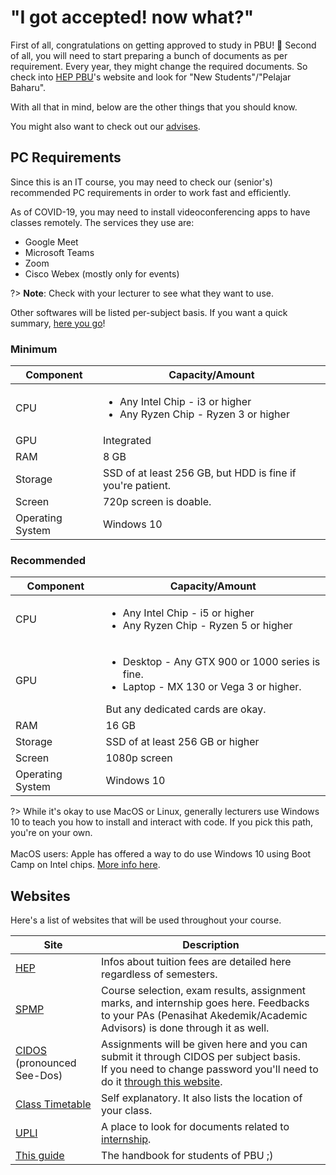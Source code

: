 # "I got accepted! now what?"

First of all, congratulations on getting approved to study in PBU! 🎉 Second of all, you will need to start preparing a bunch of documents as per requirement. Every year, they might change the required documents. So check into [HEP PBU](https://heppbu.com/)'s website and look for "New Students"/"Pelajar Baharu".

With all that in mind, below are the other things that you should know.

You might also want to check out our [advises](/docs/advices-general.md).

## PC Requirements

Since this is an IT course, you may need to check our (senior's) recommended PC requirements in order to work fast and efficiently.

As of COVID-19, you may need to install videoconferencing apps to have classes remotely. The services they use are:

- Google Meet
- Microsoft Teams
- Zoom
- Cisco Webex (mostly only for events)

?> **Note**: Check with your lecturer to see what they want to use.

Other softwares will be listed per-subject basis. If you want a quick summary, [here you go](/docs/softwares)!

### Minimum

| Component        | Capacity/Amount                                                                            |
| ---------------- | ------------------------------------------------------------------------------------------ |
| CPU              | <ul><li>Any Intel Chip - i3 or higher</li><li>Any Ryzen Chip - Ryzen 3 or higher</li></ul> |
| GPU              | Integrated                                                                                 |
| RAM              | 8 GB                                                                                       |
| Storage          | SSD of at least 256 GB, but HDD is fine if you're patient.                                 |
| Screen           | 720p screen is doable.                                                                     |
| Operating System | Windows 10                                                                                 |

### Recommended

| Component        | Capacity/Amount                                                                                                                                |
| ---------------- | ---------------------------------------------------------------------------------------------------------------------------------------------- |
| CPU              | <ul><li>Any Intel Chip - i5 or higher</li><li>Any Ryzen Chip - Ryzen 5 or higher</li></ul>                                                     |
| GPU              | <ul><li>Desktop - Any GTX 900 or 1000 series is fine.</li><li>Laptop - MX 130 or Vega 3 or higher.</li></ul> But any dedicated cards are okay. |
| RAM              | 16 GB                                                                                                                                          |
| Storage          | SSD of at least 256 GB or higher                                                                                                               |
| Screen           | 1080p screen                                                                                                                                   |
| Operating System | Windows 10                                                                                                                                     |

?> While it's okay to use MacOS or Linux, generally lecturers use Windows 10 to teach you how to install and interact with code. If you pick this path, you're on your own. <br><br> MacOS users: Apple has offered a way to do use Windows 10 using Boot Camp on Intel chips. [More info here](https://support.apple.com/boot-camp).

## Websites

Here's a list of websites that will be used throughout your course.

| Site                                                      | Description                                                                                                                                                                                  |
| --------------------------------------------------------- | -------------------------------------------------------------------------------------------------------------------------------------------------------------------------------------------- |
| [HEP](https://heppbu.com/)                                | Infos about tuition fees are detailed here regardless of semesters.                                                                                                                          |
| [SPMP](http://spmp.pbu.edu.my/)                           | Course selection, exam results, assignment marks, and internship goes here. Feedbacks to your PAs (Penasihat Akedemik/Academic Advisors) is done through it as well.                         |
| [CIDOS](http://pbu.cidos.edu.my/) (pronounced See-Dos)    | Assignments will be given here and you can submit it through CIDOS per subject basis. <br> If you need to change password you'll need to do it [through this website](http://cidos.edu.my/). |
| [Class Timetable](https://pbulim.github.io/JadualOnline/) | Self explanatory. It also lists the location of your class.                                                                                                                                  |
| [UPLI](http://pbuupli.yolasite.com/)                      | A place to look for documents related to [internship](/docs/intern.md).                                                                                                                      |
| [This guide](http://github.com/)                          | The handbook for students of PBU ;)                                                                                                                                                          |
